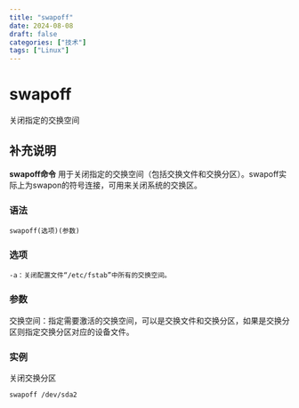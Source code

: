 ```yaml
---
title: "swapoff"
date: 2024-08-08
draft: false
categories: ["技术"]
tags: ["Linux"]
---
```

swapoff
===

关闭指定的交换空间

## 补充说明

**swapoff命令** 用于关闭指定的交换空间（包括交换文件和交换分区）。swapoff实际上为swapon的符号连接，可用来关闭系统的交换区。

###  语法

```shell
swapoff(选项)(参数)
```

###  选项

```shell
-a：关闭配置文件“/etc/fstab”中所有的交换空间。
```

###  参数

交换空间：指定需要激活的交换空间，可以是交换文件和交换分区，如果是交换分区则指定交换分区对应的设备文件。

###  实例

关闭交换分区

```shell
swapoff /dev/sda2
```


